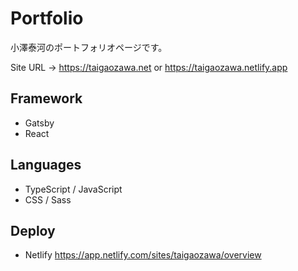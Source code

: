 # Portfolio

小澤泰河のポートフォリオページです。

Site URL -> https://taigaozawa.net or https://taigaozawa.netlify.app

## Framework
- Gatsby
- React

## Languages
- TypeScript / JavaScript
- CSS / Sass

## Deploy
- Netlify https://app.netlify.com/sites/taigaozawa/overview
